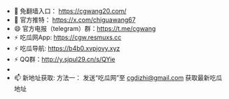 - 👋 免翻墙入口： https://cgwang20.com/
- 💞️ 官方推特：   https://x.com/chiguawang67
- 😄 官方电报（telegram）群：https://t.me/cgwang
- ⚡ 吃瓜网App: https://cgw.resmuxs.cc
- ⚡ 吃瓜导航: https://b4b0.xvpjovy.xyz
- ⚡ QQ群：http://y.sjpul29.cn/s/QYie
- 
- 📫 新地址获取:
方法一： 发送“吃瓜网”至 cgdizhi@gmail.com 获取最新吃瓜地址



<!---
chiguawang2/chiguawang2 is a ✨ special ✨ repository because its `README.md` (this file) appears on your GitHub profile.
You can click the Preview link to take a look at your changes.
--->

